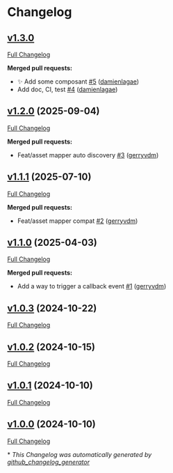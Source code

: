 # Changelog

## [v1.3.0](https://github.com/enabel/ux/tree/v1.3.0)

[Full Changelog](https://github.com/enabel/ux/compare/v1.2.0...v1.3.0)

**Merged pull requests:**

- ✨ Add some composant [\#5](https://github.com/Enabel/ux/pull/5) ([damienlagae](https://github.com/damienlagae))
- Add doc, CI, test [\#4](https://github.com/Enabel/ux/pull/4) ([damienlagae](https://github.com/damienlagae))

## [v1.2.0](https://github.com/enabel/ux/tree/v1.2.0) (2025-09-04)

[Full Changelog](https://github.com/enabel/ux/compare/v1.1.1...v1.2.0)

**Merged pull requests:**

- Feat/asset mapper auto discovery [\#3](https://github.com/Enabel/ux/pull/3) ([gerryvdm](https://github.com/gerryvdm))

## [v1.1.1](https://github.com/enabel/ux/tree/v1.1.1) (2025-07-10)

[Full Changelog](https://github.com/enabel/ux/compare/v1.1.0...v1.1.1)

**Merged pull requests:**

- Feat/asset mapper compat [\#2](https://github.com/Enabel/ux/pull/2) ([gerryvdm](https://github.com/gerryvdm))

## [v1.1.0](https://github.com/enabel/ux/tree/v1.1.0) (2025-04-03)

[Full Changelog](https://github.com/enabel/ux/compare/v1.0.3...v1.1.0)

**Merged pull requests:**

- Add a way to trigger a callback event [\#1](https://github.com/Enabel/ux/pull/1) ([gerryvdm](https://github.com/gerryvdm))

## [v1.0.3](https://github.com/enabel/ux/tree/v1.0.3) (2024-10-22)

[Full Changelog](https://github.com/enabel/ux/compare/v1.0.2...v1.0.3)

## [v1.0.2](https://github.com/enabel/ux/tree/v1.0.2) (2024-10-15)

[Full Changelog](https://github.com/enabel/ux/compare/v1.0.1...v1.0.2)

## [v1.0.1](https://github.com/enabel/ux/tree/v1.0.1) (2024-10-10)

[Full Changelog](https://github.com/enabel/ux/compare/v1.0.0...v1.0.1)

## [v1.0.0](https://github.com/enabel/ux/tree/v1.0.0) (2024-10-10)

[Full Changelog](https://github.com/enabel/ux/compare/b916c974ed6c4dc810794a179d15af4ca1835d9b...v1.0.0)



\* *This Changelog was automatically generated by [github_changelog_generator](https://github.com/github-changelog-generator/github-changelog-generator)*
